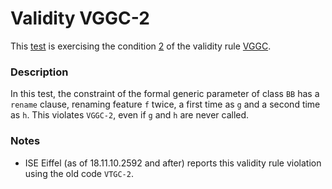 # Validity VGGC-2

This [test](.) is exercising the condition [2](../Readme.md) of the validity rule [VGGC](../../vggc/Readme.md).

### Description

In this test, the constraint of the formal generic parameter of class `BB` has a `rename` clause, renaming feature `f` twice, a first time as `g` and a second time as `h`. This violates `VGGC-2`, even if `g` and `h` are never called.

### Notes

* ISE Eiffel (as of 18.11.10.2592 and after) reports this validity rule violation using the old code `VTGC-2`.
